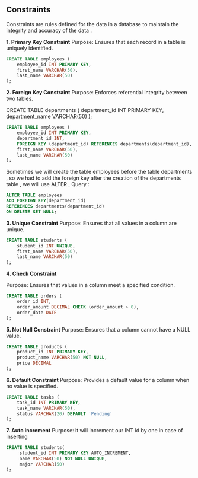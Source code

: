 

## Constraints


Constraints are rules defined for the data in a database to maintain the integrity and accuracy of the data .

**1. Primary Key Constraint**
Purpose: Ensures that each record in a table is uniquely identified.

```sql
CREATE TABLE employees (
    employee_id INT PRIMARY KEY,
    first_name VARCHAR(50),
    last_name VARCHAR(50)
);
```

**2. Foreign Key Constraint**
Purpose: Enforces referential integrity between two tables.

CREATE TABLE departments (
    department_id INT PRIMARY KEY,
    department_name VARCHAR(50)
);

```sql
CREATE TABLE employees (
    employee_id INT PRIMARY KEY,
    department_id INT,
    FOREIGN KEY (department_id) REFERENCES departments(department_id),
    first_name VARCHAR(50),
    last_name VARCHAR(50)
);
```

Sometimes we will create the table employees before the table departments , so we had to add the foreign key after the creation of the departments table , we will use ALTER , Query :

```sql
ALTER TABLE employees
ADD FOREIGN KEY(department_id)
REFERENCES departments(department_id)
ON DELETE SET NULL;
```

**3. Unique Constraint**
Purpose: Ensures that all values in a column are unique.

```sql
CREATE TABLE students (
    student_id INT UNIQUE,
    first_name VARCHAR(50),
    last_name VARCHAR(50)
);
```

**4. Check Constraint**

Purpose: Ensures that values in a column meet a specified condition.

```sql
CREATE TABLE orders (
    order_id INT,
    order_amount DECIMAL CHECK (order_amount > 0),
    order_date DATE
);
```

**5. Not Null Constraint**
Purpose: Ensures that a column cannot have a NULL value.

```sql
CREATE TABLE products (
    product_id INT PRIMARY KEY,
    product_name VARCHAR(50) NOT NULL,
    price DECIMAL
);
```

**6. Default Constraint**
Purpose: Provides a default value for a column when no value is specified.

```sql
CREATE TABLE tasks (
    task_id INT PRIMARY KEY,
    task_name VARCHAR(50),
    status VARCHAR(20) DEFAULT 'Pending'
);
```

**7. Auto increment**
Purpose: it will increment our INT id by one in case of inserting 

```sql
CREATE TABLE students(
     student_id INT PRIMARY KEY AUTO_INCREMENT,
     name VARCHAR(50) NOT NULL UNIQUE,
     major VARCHAR(50)
);
```